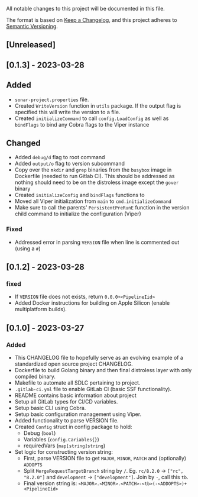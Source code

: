 All notable changes to this project will be documented in this file.

The format is based on [Keep a Changelog](https://keepachangelog.com/en/1.0.0/),
and this project adheres to [Semantic Versioning](https://semver.org/spec/v2.0.0.html).

## [Unreleased]

## [0.1.3] - 2023-03-28

## Added

- `sonar-project.properties` file.
- Created `WriteVersion` function in `utils` package. If the output flag is specified this will write the version to a file.
- Created `initializeCommand` to call `config.LoadConfig` as well as `bindFlags` to bind any Cobra flags to the Viper instance

## Changed

- Added `debug/d` flag to root command
- Added `output/o` flag to version subcommand
- Copy over the `mkdir` and `grep` binaries from the `busybox` image in Dockerfile (needed to run Gitlab CI). This should be addressed as nothing should need to be on the distroless image except the `gover` binary
- Created `initializeConfig` and `bindFlags` functions to 
- Moved all Viper initialization from `main` to `cmd.initializeCommand`
- Make sure to call the parents' `PersistentPreRunE` function in the version child command to initialize the configuration (Viper)

### Fixed

- Addressed error in parsing `VERSION` file when line is commented out (using a `#`)

## [0.1.2] - 2023-03-28

### fixed

- If `VERSION` file does not exists, return `0.0.0+<PipelineIid>`
- Added Docker instructions for building on Apple Silicon (enable multiplatform builds).

## [0.1.0] - 2023-03-27

### Added

- This CHANGELOG file to hopefully serve as an evolving example of a
  standardized open source project CHANGELOG.
- Dockerfile to build Golang binary and then final distroless layer with only compiled binary. 
- Makefile to automate all SDLC pertaining to project.
- `.gitlab-ci.yml` file to enable GitLab CI (basic SSF functionality).
- README contains basic information about project
- Setup all GitLab types for CI/CD variables.
- Setup basic CLI using Cobra.
- Setup basic configuration management using Viper.
- Added functionality to parse VERSION file.
- Created `Config` struct in config package to hold:
  - Debug (`bool`)
  - Variables (`config.Cariables{}`)
  - requiredVars (`map[string]string`)
- Set logic for constructing version string:
  - First, parse VERSION file to get `MAJOR`, `MINOR`, `PATCH` and (optionally) `ADDOPTS`
  - Split `MergeRequestTargetBranch` string by `/`. Eg. `rc/8.2.0` -> `["rc", "8.2.0"]` and `development` -> `["development"]`. Join by `-`, call this `tb`.
  - Final version string is: `<MAJOR>.<MINOR>.<PATCH>-<tb>(-<ADDOPTS>)+<PipelineIid>`